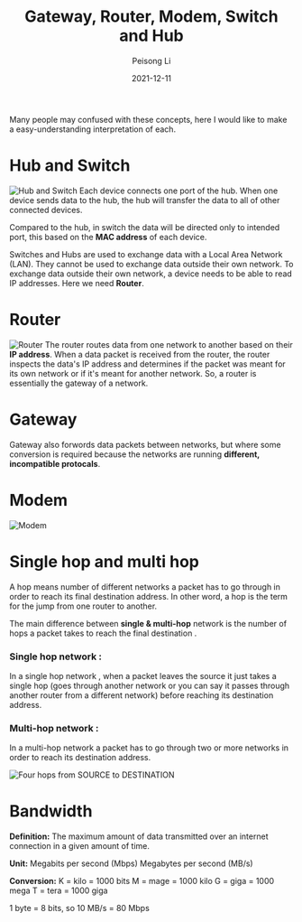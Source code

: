 ﻿---
layout: post
read_time: true
show_date: true
title: "Gateway, Router, Modem, Switch and Hub"
date: 2021-12-11
img: posts/20211211/Router.jpg
tags: [Networking]
category: Knowledge
author: Peisong Li
description: "What's the differences among Gateway, Router, Modem, Switch and Hub"
---
Many people may confused with these concepts, here I would like to make a easy-understanding interpretation of each.

# Hub and Switch
![Hub and Switch](https://github.com/peisong0109/peisong0109.github.io/blob/gh-pages/assets/img/posts/20211211/switch.jpg)
Each device connects one port of the hub. When one device sends data to the hub, the hub will transfer the data to all of other connected devices.

Compared to the hub, in switch the data will be directed only to intended port, this based on the **MAC address** of each device.

Switches and Hubs are used to exchange data with a Local Area Network (LAN). They cannot be used to exchange data outside their own network.
To exchange data outside their own network, a device needs to be able to read IP addresses. Here we need **Router**.

# Router
![Router](https://github.com/peisong0109/peisong0109.github.io/blob/gh-pages/assets/img/posts/20211211/router%20modem.jpg)
The router routes data from one network to another based on their **IP address**. When a data packet is received from the router, the router inspects the data's IP address and determines if the packet was meant for its own network or if it's meant for another network. 
So, a router is essentially the gateway of a network.

# Gateway
Gateway also forwords data packets between networks, but where some conversion is required because the networks are running **different, incompatible protocals**.

# Modem
![Modem](https://github.com/peisong0109/peisong0109.github.io/blob/gh-pages/assets/img/posts/20211211/Modem.jpg)

# Single hop and multi hop
A hop means number of different networks a packet has to go through in order to reach its final destination address.
In other word, a hop is the term for the jump from one router to another.

The main difference between **single & multi-hop** network is the number of hops a packet takes to reach the final destination .

### Single hop network :
In a single hop network , when a packet leaves the source it just takes a single hop (goes through another network or you can say it passes through another router from a different network) before reaching its destination address.

### Multi-hop network :
In a multi-hop network a packet has to go through two or more networks in order to reach its destination address.

![Four hops from SOURCE to DESTINATION](https://github.com/peisong0109/peisong0109.github.io/blob/gh-pages/assets/img/posts/20211211/hop.jpg)

# Bandwidth

**Definition:**
The maximum amount of data transmitted over an internet connection in a given amount of time.

**Unit:**
Megabits per second (Mbps)
Megabytes per second (MB/s)

**Conversion:**
K = kilo = 1000 bits
M = mage = 1000 kilo
G = giga = 1000 mega
T = tera = 1000 giga

1 byte = 8 bits, so 10 MB/s = 80 Mbps

